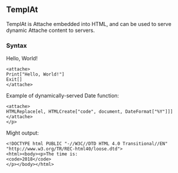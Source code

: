 ## TemplAt

TemplAt is Attache embedded into HTML, and can be used to serve dynamic Attache content to servers.

### Syntax

Hello, World!

```
<attache>
Print["Hello, World!"]
Exit[]
</attache>
```

Example of dynamically-served Date function:

```<p>The time is:
<attache>
HTMLReplace[el, HTMLCreate["code", document, DateFormat["%Y"]]]
</attache>
</p>
```

Might output:

```
<!DOCTYPE html PUBLIC "-//W3C//DTD HTML 4.0 Transitional//EN" "http://www.w3.org/TR/REC-html40/loose.dtd">
<html><body><p>The time is:
<code>2018</code>
</p></body></html>
```
